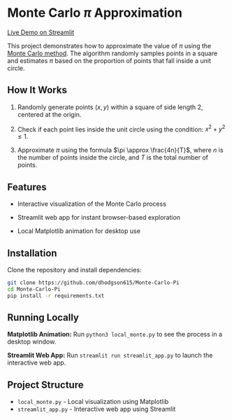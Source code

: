 # Monte Carlo $\pi$ Approximation

[Live Demo on
Streamlit](https://monte-carlo-pi-efxp3lntxpzv8g8wm6ejbv.streamlit.app)

This project demonstrates how to approximate the value of $\pi$ using the [Monte
Carlo method](https://en.wikipedia.org/wiki/Monte_Carlo_method). The algorithm
randomly samples points in a square and estimates $\pi$ based on the proportion
of points that fall inside a unit circle.

## How It Works

1. Randomly generate points $(x, y)$ within a square of side length 2, centered
   at the origin.

2. Check if each point lies inside the unit circle using the condition: $x^2 +
   y^2 \leq 1$.

3. Approximate $\pi$ using the formula $\pi \approx \frac{4n}{T}$, where $n$ is
   the number of points inside the circle, and $T$ is the total number of points.

## Features

- Interactive visualization of the Monte Carlo process

- Streamlit web app for instant browser-based exploration

- Local Matplotlib animation for desktop use

## Installation

Clone the repository and install dependencies:

```bash
git clone https://github.com/dhodgson615/Monte-Carlo-Pi
cd Monte-Carlo-Pi
pip install -r requirements.txt
```

## Running Locally

**Matplotlib Animation:** Run `python3 local_monte.py` to see the process in a
desktop window.

**Streamlit Web App:** Run `streamlit run streamlit_app.py` to launch the
interactive web app.

## Project Structure

- `local_monte.py` - Local visualization using Matplotlib
- `streamlit_app.py` - Interactive web app using Streamlit
